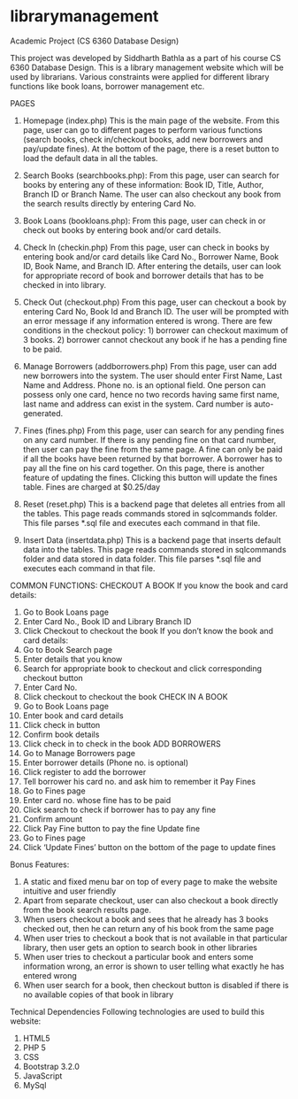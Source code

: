 librarymanagement
=================

Academic Project (CS 6360 Database Design)

This project was developed by Siddharth Bathla as a part of his course CS 6360 Database Design. This is a library management website which will be used by librarians. Various constraints were applied for different library functions like book loans, borrower management etc.


PAGES
1)	Homepage (index.php)
This is the main page of the website. From this page, user can go to different pages to perform various functions (search books, check in/checkout books, add new borrowers and pay/update fines). At the bottom of the page, there is a reset button to load the default data in all the tables.

2)	Search Books (searchbooks.php):
From this page, user can search for books by entering any of these information: Book ID, Title, Author, Branch ID or Branch Name. The user can also checkout any book from the search results directly by entering Card No.

3)	Book Loans (bookloans.php):
From this page, user can check in or check out books by entering book and/or card details.

4)	Check In (checkin.php)
From this page, user can check in books by entering book and/or card details like Card No., Borrower Name, Book ID, Book Name, and Branch ID. After entering the details, user can look for appropriate record of book and borrower details that has to be checked in into library.

5)	Check Out (checkout.php)
From this page, user can checkout a book by entering Card No, Book Id and Branch ID. The user will be prompted with an error message if any information entered is wrong. There are few conditions in the checkout policy: 1) borrower can checkout maximum of 3 books. 2) borrower cannot checkout any book if he has a pending fine to be paid.

6)	Manage Borrowers (addborrowers.php)
From this page, user can add new borrowers into the system. The user should enter First Name, Last Name and Address. Phone no. is an optional field. One person can possess only one card, hence no two records having same first name, last name and address can exist in the system. Card number is auto-generated.

7)	Fines (fines.php)
From this page, user can search for any pending fines on any card number. If there is any pending fine on that card number, then user can pay the fine from the same page. A fine can only be paid if all the books have been returned by that borrower. A borrower has to pay all the fine on his card together. 
On this page, there is another feature of updating the fines. Clicking this button will update the fines table. Fines are charged at $0.25/day
8)	Reset (reset.php)
This is a backend page that deletes all entries from all the tables. This page reads commands stored in sqlcommands folder. This file parses *.sql file and executes each command in that file.

9)	Insert Data (insertdata.php)
This is a backend page that inserts default data into the tables. This page reads commands stored in sqlcommands folder and data stored in data folder. This file parses *.sql file and executes each command in that file.

COMMON FUNCTIONS:
CHECKOUT A BOOK
If you know the book and card details:
1)	Go to Book Loans page
2)	Enter Card No., Book ID and Library Branch ID
3)	Click Checkout to checkout the book
If you don’t know the book and card details:
1)	Go to Book Search page
2)	Enter details that you know
3)	Search for appropriate book to checkout and click corresponding checkout button
4)	Enter Card No.
5)	Click checkout to checkout the book
CHECK IN A BOOK
1)	Go to Book Loans page
2)	Enter book and card details
3)	Click check in button
4)	Confirm book details
5)	Click check in to check in the book
ADD BORROWERS
1)	Go to Manage Borrowers page
2)	Enter borrower details (Phone no. is optional)
3)	Click register to add the borrower
4)	Tell borrower his card no. and ask him to remember it
Pay Fines
1)	Go to Fines page
2)	Enter card no. whose fine has to be paid
3)	Click search to check if borrower has to pay any fine
4)	Confirm amount
5)	Click Pay Fine button to pay the fine
Update fine
1)	Go to Fines page
2)	Click ‘Update Fines’ button on the bottom of the page to update fines

Bonus Features:
1)	A static and fixed menu bar on top of every page to make the website intuitive and user friendly
2)	Apart from separate checkout, user can also checkout a book directly from the book search results page.
3)	When users checkout a book and sees that he already has 3 books checked out, then he can return any of his book from the same page
4)	When user tries to checkout a book that is not available in that particular library, then user gets an option to search book in other libraries
5)	When user tries to checkout a particular book and enters some information wrong, an error is shown to user telling what exactly he has entered wrong
6)	When user search for a book, then checkout button is disabled if there is no available copies of that book in library

 Technical Dependencies
Following technologies are used to build this website:
1)	HTML5
2)	PHP 5
3)	CSS
4)	Bootstrap 3.2.0
5)	JavaScript
6)	MySql
